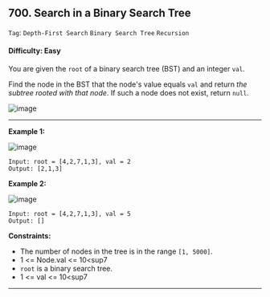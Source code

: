 ## 700. Search in a Binary Search Tree

```Tag```: ```Depth-First Search``` ```Binary Search Tree``` ```Recursion```

#### Difficulty: Easy

You are given the ```root``` of a binary search tree (BST) and an integer ```val```.

Find the node in the BST that the node's value equals ```val``` and return _the subtree rooted with that node_. If such a node does not exist, return ```null```.

![image](https://user-images.githubusercontent.com/35042430/215680878-adfe86e7-502f-4f8b-86dc-a2ef4ed99a40.png)

---

__Example 1:__

![image](https://assets.leetcode.com/uploads/2021/01/12/tree1.jpg)
```
Input: root = [4,2,7,1,3], val = 2
Output: [2,1,3]
```

__Example 2:__

![image](https://assets.leetcode.com/uploads/2021/01/12/tree2.jpg)
```
Input: root = [4,2,7,1,3], val = 5
Output: []
```

__Constraints:__

- The number of nodes in the tree is in the range ```[1, 5000]```.
- 1 <= Node.val <= 10<sup7</sup>
- ```root``` is a binary search tree.
- 1 <= val <= 10<sup7</sup>

---
 
